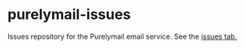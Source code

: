 # purelymail-issues
Issues repository for the Purelymail email service.
See the [issues tab.](https://github.com/ScottPeterJohnson/purelymail-issues/issues)
